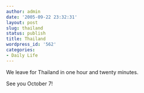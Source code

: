 ```yaml
---
author: admin
date: '2005-09-22 23:32:31'
layout: post
slug: thailand
status: publish
title: Thailand
wordpress_id: '562'
categories:
- Daily Life
---
```


We leave for Thailand in one hour and twenty minutes.

See you October 7!
